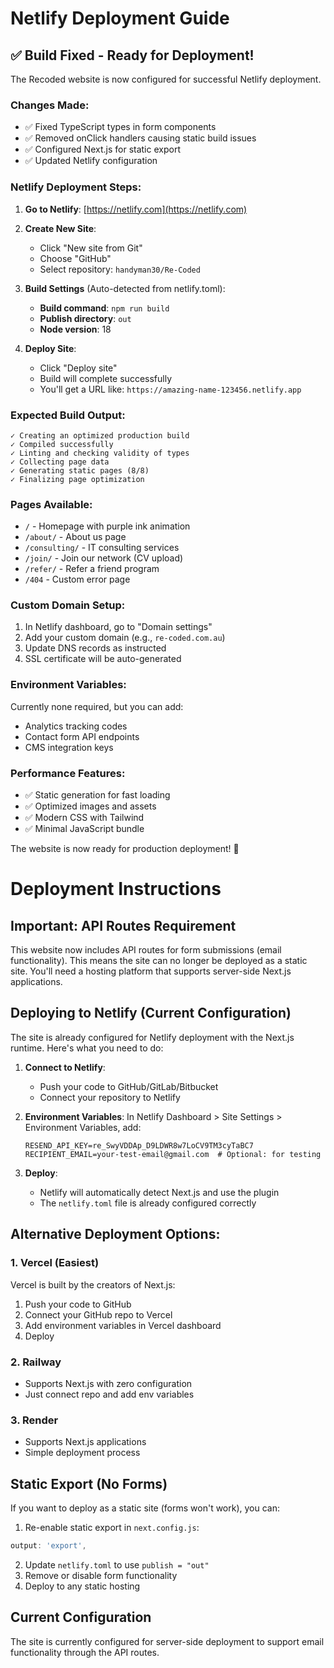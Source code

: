 # Netlify Deployment Guide

## ✅ Build Fixed - Ready for Deployment!

The Recoded website is now configured for successful Netlify deployment.

### Changes Made:
- ✅ Fixed TypeScript types in form components
- ✅ Removed onClick handlers causing static build issues
- ✅ Configured Next.js for static export
- ✅ Updated Netlify configuration

### Netlify Deployment Steps:

1. **Go to Netlify**: [https://netlify.com](https://netlify.com)

2. **Create New Site**:
   - Click "New site from Git"
   - Choose "GitHub"
   - Select repository: `handyman30/Re-Coded`

3. **Build Settings** (Auto-detected from netlify.toml):
   - **Build command**: `npm run build`
   - **Publish directory**: `out`
   - **Node version**: 18

4. **Deploy Site**:
   - Click "Deploy site"
   - Build will complete successfully
   - You'll get a URL like: `https://amazing-name-123456.netlify.app`

### Expected Build Output:
```
✓ Creating an optimized production build    
✓ Compiled successfully
✓ Linting and checking validity of types    
✓ Collecting page data    
✓ Generating static pages (8/8) 
✓ Finalizing page optimization  
```

### Pages Available:
- `/` - Homepage with purple ink animation
- `/about/` - About us page
- `/consulting/` - IT consulting services
- `/join/` - Join our network (CV upload)
- `/refer/` - Refer a friend program
- `/404` - Custom error page

### Custom Domain Setup:
1. In Netlify dashboard, go to "Domain settings"
2. Add your custom domain (e.g., `re-coded.com.au`)
3. Update DNS records as instructed
4. SSL certificate will be auto-generated

### Environment Variables:
Currently none required, but you can add:
- Analytics tracking codes
- Contact form API endpoints
- CMS integration keys

### Performance Features:
- ✅ Static generation for fast loading
- ✅ Optimized images and assets
- ✅ Modern CSS with Tailwind
- ✅ Minimal JavaScript bundle

The website is now ready for production deployment! 🚀 

# Deployment Instructions

## Important: API Routes Requirement

This website now includes API routes for form submissions (email functionality). This means the site can no longer be deployed as a static site. You'll need a hosting platform that supports server-side Next.js applications.

## Deploying to Netlify (Current Configuration)

The site is already configured for Netlify deployment with the Next.js runtime. Here's what you need to do:

1. **Connect to Netlify**:
   - Push your code to GitHub/GitLab/Bitbucket
   - Connect your repository to Netlify

2. **Environment Variables**:
   In Netlify Dashboard > Site Settings > Environment Variables, add:
   ```
   RESEND_API_KEY=re_SwyVDDAp_D9LDWR8w7LoCV9TM3cyTaBC7
   RECIPIENT_EMAIL=your-test-email@gmail.com  # Optional: for testing
   ```

3. **Deploy**:
   - Netlify will automatically detect Next.js and use the plugin
   - The `netlify.toml` file is already configured correctly

## Alternative Deployment Options:

### 1. Vercel (Easiest)
Vercel is built by the creators of Next.js:
1. Push your code to GitHub
2. Connect your GitHub repo to Vercel
3. Add environment variables in Vercel dashboard
4. Deploy

### 2. Railway
- Supports Next.js with zero configuration
- Just connect repo and add env variables

### 3. Render
- Supports Next.js applications
- Simple deployment process

## Static Export (No Forms)

If you want to deploy as a static site (forms won't work), you can:
1. Re-enable static export in `next.config.js`:
```javascript
output: 'export',
```
2. Update `netlify.toml` to use `publish = "out"`
3. Remove or disable form functionality
4. Deploy to any static hosting

## Current Configuration

The site is currently configured for server-side deployment to support email functionality through the API routes. 